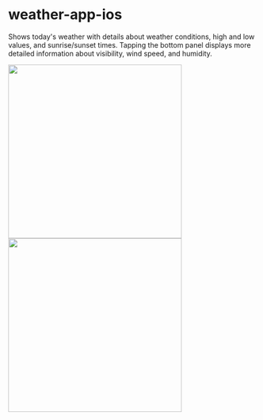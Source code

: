 # weather-app-ios
Shows today's weather with details about weather conditions, high and low values, and sunrise/sunset times. Tapping the bottom panel displays more detailed information about visibility, wind speed, and humidity.


<img src="https://user-images.githubusercontent.com/18509484/196024121-7e7df487-1c77-4104-a8b8-33ae7258f60e.png" width="350">
<img src="https://user-images.githubusercontent.com/18509484/196024334-ec470da8-3ba2-4654-a963-b275a4e9f7e8.png" width="350">
